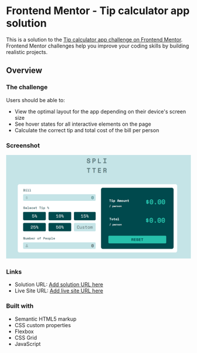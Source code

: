 # Frontend Mentor - Tip calculator app solution

This is a solution to the [Tip calculator app challenge on Frontend Mentor](https://www.frontendmentor.io/challenges/tip-calculator-app-ugJNGbJUX). Frontend Mentor challenges help you improve your coding skills by building realistic projects.

## Overview

### The challenge

Users should be able to:

- View the optimal layout for the app depending on their device's screen size
- See hover states for all interactive elements on the page
- Calculate the correct tip and total cost of the bill per person

### Screenshot

![](./images/Screenshot.png)

### Links

- Solution URL: [Add solution URL here](https://www.frontendmentor.io/solutions/tip-calculator-js-zXDWe92j4K)
- Live Site URL: [Add live site URL here](https://calc-tips-js.netlify.app/)

### Built with

- Semantic HTML5 markup
- CSS custom properties
- Flexbox
- CSS Grid
- JavaScript
